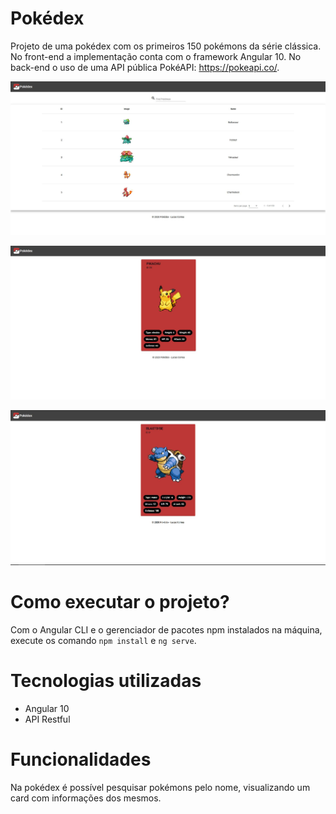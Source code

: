 # Pokédex
Projeto de uma pokédex com os primeiros 150 pokémons da série clássica. No front-end a implementação conta com o framework Angular 10. No back-end o uso de uma API pública PokéAPI: https://pokeapi.co/.

![alt text](https://github.com/lucaslemos94/pokedex/blob/main/capture_1.JPG?raw=true)

![alt text](https://github.com/lucaslemos94/pokedex/blob/main/capture_2.JPG?raw=true)

![alt text](https://github.com/lucaslemos94/pokedex/blob/main/capture_3.JPG?raw=true)

# Como executar o projeto?
Com o Angular CLI e o gerenciador de pacotes npm instalados na máquina, execute os comando ```npm install``` e ```ng serve```.

# Tecnologias utilizadas
  - Angular 10
  - API Restful
  
# Funcionalidades
Na pokédex é possível pesquisar pokémons pelo nome, visualizando um card com informações dos mesmos.
